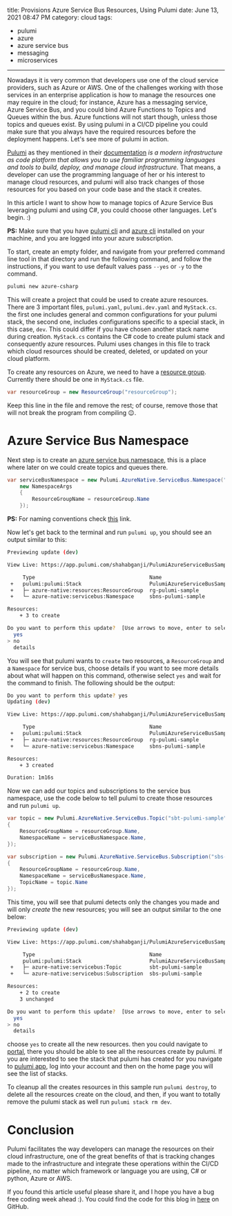 title: Provisions Azure Service Bus Resources, Using Pulumi
date: June 13, 2021 08:47 PM
category: cloud
tags:
  - pulumi
  - azure
  - azure service bus
  - messaging
  - microservices
---

Nowadays it is very common that developers use one of the cloud service providers, such as Azure or AWS. One of the challenges working with those services in an enterprise application is how to manage the resources one may require in the cloud; for instance, Azure has a messaging service, Azure Service Bus, and you could bind Azure Functions to Topics and Queues within the bus. Azure functions will not start though, unless those topics and queues exist. By using pulumi in a CI/CD pipeline you could make sure that you always have the required resources before the deployment happens. Let's see more of pulumi in action.

<!-- more -->

[Pulumi](https://www.pulumi.com/) as they mentioned in their [documentation](https://www.pulumi.com/docs/get-started/) _is a modern infrastructure as code platform that allows you to use familiar programming languages and tools to build, deploy, and manage cloud infrastructure._ That means, a developer can use the programming language of her or his interest to manage cloud resources, and pulumi will also track changes of those resources for you based on your code base and the stack it creates.

In this article I want to show how to manage topics of Azure Service Bus leveraging pulumi and using C#, you could choose other languages. Let's begin. :)

**PS:** Make sure that you have [pulumi cli](https://www.pulumi.com/docs/get-started/install/) and [azure cli](https://docs.microsoft.com/en-us/cli/azure/install-azure-cli) installed on your machine, and you are logged into your azure subscription.


To start, create an empty folder, and navigate from your preferred command line tool in that directory and run the following command, and follow the instructions, if you want to use default values pass `--yes` or `-y` to the command.

```bash
pulumi new azure-csharp
```

This will create a project that could be used to create azure resources. There are 3 important files, `pulumi.yaml`, `pulumi.dev.yaml` and `MyStack.cs`. the first one includes general and common configurations for your pulumi stack, the second one, includes configurations specific to a special stack, in this case, `dev`. This could differ if you have chosen another stack name during creation. `MyStack.cs` contains the C# code to create pulumi stack and consequently azure resources. Pulumi uses changes in this file to track which cloud resources should be created, deleted, or updated on your cloud platform.

To create any resources on Azure, we need to have a [resource group](https://docs.microsoft.com/en-us/azure/azure-resource-manager/management/overview#resource-groups). Currently there should be one in `MyStack.cs` file.

```cs
var resourceGroup = new ResourceGroup("resourceGroup");
```

Keep this line in the file and remove the rest; of course, remove those that will not break the program from compiling :wink:.

# Azure Service Bus Namespace

Next step is to create an [azure service bus namespace](https://docs.microsoft.com/en-us/azure/service-bus-messaging/service-bus-create-namespace-portal), this is a place where later on we could create topics and queues there.

```cs
var serviceBusNamespace = new Pulumi.AzureNative.ServiceBus.Namespace("sbns-pulumi-sample",
    new NamespaceArgs
    {
        ResourceGroupName = resourceGroup.Name
    });
```

**PS:** For naming conventions check [this](https://docs.microsoft.com/en-us/azure/cloud-adoption-framework/ready/azure-best-practices/resource-naming) link.

Now let's get back to the terminal and run `pulumi up`, you should see an output similar to this:

```bash
Previewing update (dev)

View Live: https://app.pulumi.com/shahabganji/PulumiAzureServiceBusSample/dev/previews/97d3a7e1-9507-43d0-b71f-624282ee8bc1

     Type                                     Name                             Plan
 +   pulumi:pulumi:Stack                      PulumiAzureServiceBusSample-dev  create
 +   ├─ azure-native:resources:ResourceGroup  rg-pulumi-sample                 create
 +   └─ azure-native:servicebus:Namespace     sbns-pulumi-sample               create

Resources:
    + 3 to create

Do you want to perform this update?  [Use arrows to move, enter to select, type to filter]
  yes
> no
  details
```

You will see that pulumi wants to `create` two resources, a `ResourceGroup` and a `Namespace` for service bus, choose details if you want to see more details about what will happen on this command, otherwise select `yes` and wait for the command to finish. The following should be the output:

```bash
Do you want to perform this update? yes
Updating (dev)

View Live: https://app.pulumi.com/shahabganji/PulumiAzureServiceBusSample/dev/updates/1

     Type                                     Name                             Status
 +   pulumi:pulumi:Stack                      PulumiAzureServiceBusSample-dev  created
 +   ├─ azure-native:resources:ResourceGroup  rg-pulumi-sample                 created
 +   └─ azure-native:servicebus:Namespace     sbns-pulumi-sample               created

Resources:
    + 3 created

Duration: 1m16s
```

Now we can add our topics and subscriptions to the service bus namespace, use the code below to tell pulumi to create those resources and run `pulumi up`.

```cs
var topic = new Pulumi.AzureNative.ServiceBus.Topic("sbt-pulumi-sample", new TopicArgs
{
    ResourceGroupName = resourceGroup.Name,
    NamespaceName = serviceBusNamespace.Name,
});

var subscription = new Pulumi.AzureNative.ServiceBus.Subscription("sbs-pulumi-sample", new SubscriptionArgs
{
    ResourceGroupName = resourceGroup.Name,
    NamespaceName = serviceBusNamespace.Name,
    TopicName = topic.Name
});
```

This time, you will see that pulumi detects only the changes you made and will only _*create*_ the new resources; you will see an output similar to the one below:


```bash
Previewing update (dev)

View Live: https://app.pulumi.com/shahabganji/PulumiAzureServiceBusSample/dev/previews/4e34159a-5746-41c3-82c2-2c3aaa704390

     Type                                     Name                             Plan
     pulumi:pulumi:Stack                      PulumiAzureServiceBusSample-dev
 +   ├─ azure-native:servicebus:Topic         sbt-pulumi-sample                create
 +   └─ azure-native:servicebus:Subscription  sbs-pulumi-sample                create

Resources:
    + 2 to create
    3 unchanged

Do you want to perform this update?  [Use arrows to move, enter to select, type to filter]
  yes
> no
  details
```

choose `yes` to create all the new resources. then you could navigate to [portal](https://portal.azure.com), there you should be able to see all the resources create by pulumi. If you are interested to see the stack that pulumi has created for you navigate to [pulumi app](https://app.pulumi.com/), log into your account and then on the home page you will see the list of stacks.

To cleanup all the creates resources in this sample run `pulumi destroy`, to delete all the resources create on the cloud, and then, if you want to totally remove the pulumi stack as well run `pulumi stack rm dev`.

# Conclusion

Pulumi facilitates the way developers can manage the resources on their cloud infrastructure, one of the great benefits of that is tracking changes made to the infrastructure and integrate these operations within the CI/CD pipeline, no matter which framework or language you are using, C# or python, Azure or AWS.

If you found this article useful please share it, and I hope you have a bug free coding week ahead :). You could find the code for this blog in [here](https://github.com/shahabisblogging/pulumi-azure-service-bus) on GitHub.
